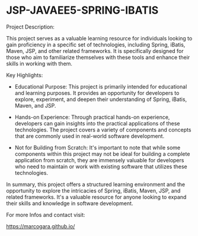 # JSP-JAVAEE5-SPRING-IBATIS

Project Description:

This project serves as a valuable learning resource for individuals looking to gain proficiency in a specific set of technologies, including Spring, iBatis, Maven, JSP, and other related frameworks. It is specifically designed for those who aim to familiarize themselves with these tools and enhance their skills in working with them.

Key Highlights:

- Educational Purpose: This project is primarily intended for educational and learning purposes. It provides an opportunity for developers to explore, experiment, and deepen their understanding of Spring, iBatis, Maven, and JSP.

- Hands-on Experience: Through practical hands-on experience, developers can gain insights into the practical applications of these technologies. The project covers a variety of components and concepts that are commonly used in real-world software development.

- Not for Building from Scratch: It's important to note that while some components within this project may not be ideal for building a complete application from scratch, they are immensely valuable for developers who need to maintain or work with existing software that utilizes these technologies.


In summary, this project offers a structured learning environment and the opportunity to explore the intricacies of Spring, iBatis, Maven, JSP, and related frameworks. It's a valuable resource for anyone looking to expand their skills and knowledge in software development.

For more Infos and contact visit: 

https://marcogara.github.io/
